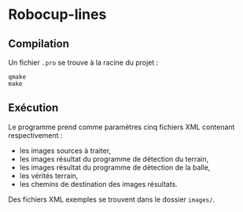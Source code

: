 Robocup-lines
=============

Compilation
-----------

Un fichier `.pro` se trouve à la racine du projet :

    qmake
    make

Exécution
---------

Le programme prend comme paramètres cinq fichiers XML contenant respectivement :

- les images sources à traiter,
- les images résultat du programme de détection du terrain,
- les images résultat du programme de détection de la balle,
- les vérités terrain,
- les chemins de destination des images résultats.

Des fichiers XML exemples se trouvent dans le dossier `images/`.
